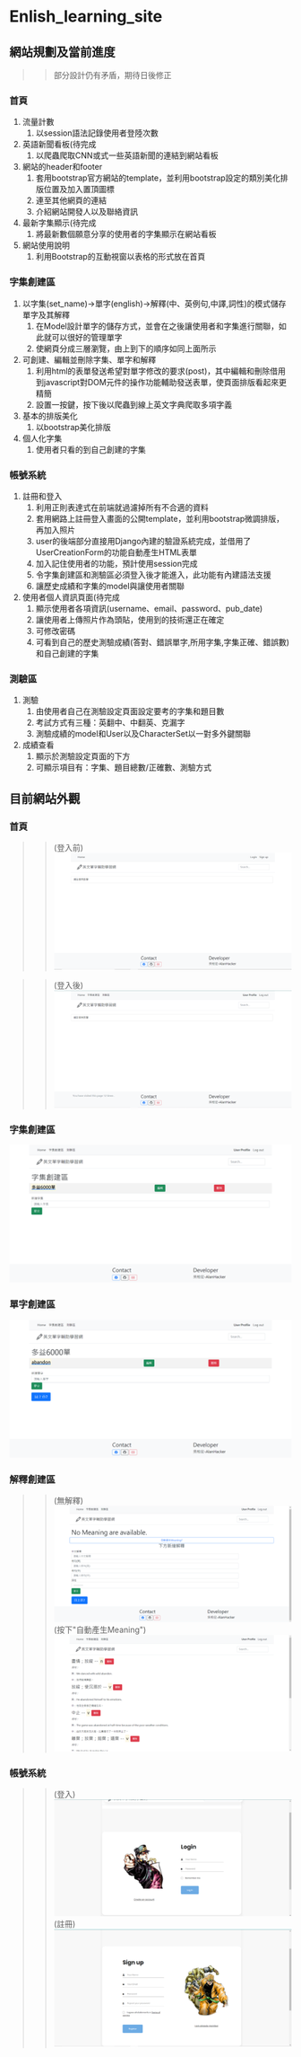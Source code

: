 # Enlish_learning_site

## 網站規劃及當前進度
>> 部分設計仍有矛盾，期待日後修正

### 首頁
1. 流量計數
	1. 以session語法記錄使用者登陸次數
2. 英語新聞看板(待完成
	1. 以爬蟲爬取CNN或式一些英語新聞的連結到網站看板
3. 網站的header和footer
	1. 套用bootstrap官方網站的template，並利用bootstrap設定的類別美化排版位置及加入置頂圖標
	2. 連至其他網頁的連結
	3. 介紹網站開發人以及聯絡資訊
4. 最新字集顯示(待完成
	1. 將最新數個願意分享的使用者的字集顯示在網站看板
5. 網站使用說明
	1. 利用Bootstrap的互動視窗以表格的形式放在首頁

### 字集創建區
1. 以字集(set_name)->單字(english)->解釋(中、英例句,中譯,詞性)的模式儲存單字及其解釋
	1. 在Model設計單字的儲存方式，並會在之後讓使用者和字集進行關聯，如此就可以很好的管理單字
	2. 使網頁分成三層瀏覽，由上到下的順序如同上面所示
2. 可創建、編輯並刪除字集、單字和解釋
	1. 利用html的表單發送希望對單字修改的要求(post)，其中編輯和刪除借用到javascript對DOM元件的操作功能輔助發送表單，使頁面排版看起來更精簡
	2. 設置一按鍵，按下後以爬蟲到線上英文字典爬取多項字義
3. 基本的排版美化
	1. 以bootstrap美化排版
4. 個人化字集
	1. 使用者只看的到自己創建的字集

### 帳號系統
1. 註冊和登入
	1. 利用正則表達式在前端就過濾掉所有不合適的資料
	2. 套用網路上註冊登入畫面的公開template，並利用bootstrap微調排版，再加入照片
	3. user的後端部分直接用Django內建的驗證系統完成，並借用了UserCreationForm的功能自動產生HTML表單
	4. 加入記住使用者的功能，預計使用session完成
	5. 令字集創建區和測驗區必須登入後才能進入，此功能有內建語法支援
	6. 讓歷史成績和字集的model與讓使用者關聯
2. 使用者個人資訊頁面(待完成
	1. 顯示使用者各項資訊(username、email、password、pub_date)
	2. 讓使用者上傳照片作為頭貼，使用到的技術還正在確定
	3. 可修改密碼
	4. 可看到自己的歷史測驗成績(答對、錯誤單字,所用字集,字集正確、錯誤數)和自己創建的字集

### 測驗區
1. 測驗
	1. 由使用者自己在測驗設定頁面設定要考的字集和題目數
	2. 考試方式有三種：英翻中、中翻英、克漏字
	3. 測驗成績的model和User以及CharacterSet以一對多外鍵關聯
2. 成績查看
	1. 顯示於測驗設定頁面的下方
	2. 可顯示項目有：字集、題目總數/正確數、測驗方式

## 目前網站外觀

### 首頁

>> (登入前)
![alt text](https://github.com/AW-AlanWu/Enlish_learning_site/blob/master/images/index(logout).png)

>> (登入後)
![alt text](https://github.com/AW-AlanWu/Enlish_learning_site/blob/master/images/index(login).png)

### 字集創建區

![alt text](https://github.com/AW-AlanWu/Enlish_learning_site/blob/master/images/CharacterSetEditor.png)

### 單字創建區

![alt text](https://github.com/AW-AlanWu/Enlish_learning_site/blob/master/images/VocabularyEditor.png)

### 解釋創建區

>> (無解釋)
![alt text](https://github.com/AW-AlanWu/Enlish_learning_site/blob/master/images/MeaningEditor.png)
>> (按下"自動產生Meaning")
![alt text](https://github.com/AW-AlanWu/Enlish_learning_site/blob/master/images/MeaningEditor(Auto_get_Meaning).png)

### 帳號系統

>> (登入)
![alt text](https://github.com/AW-AlanWu/Enlish_learning_site/blob/master/images/Login.png)
>> (註冊)
![alt text](https://github.com/AW-AlanWu/Enlish_learning_site/blob/master/images/Sign_up.png)
